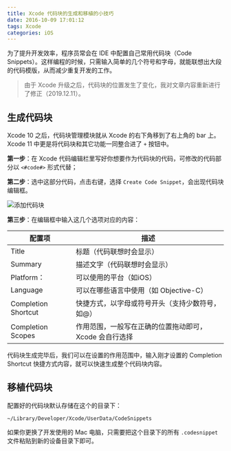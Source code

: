 ```yaml
---
title: Xcode 代码块的生成和移植的小技巧
date: 2016-10-09 17:01:12
tags: Xcode
categories: iOS
---
```


为了提升开发效率，程序员常会在 IDE 中配置自己常用代码块（Code Snippets）。这样编程的时候，只需输入简单的几个符号和字母，就能联想出大段的代码模版，从而减少重复开发的工作。

<!--more-->

> 由于 Xcode 升级之后，代码块的位置发生了变化，我对文章内容重新进行了修正（2019.12.11）。

## 生成代码块

Xcode 10 之后，代码块管理模块就从 Xcode 的右下角移到了右上角的 bar 上。Xcode 11 中更是将代码块和其它功能一同整合进了 `+` 按钮中。

**第一步**：在 Xcode 代码编辑栏里写好你想要作为代码块的代码，可修改的代码部分以 `<#code#>` 形式代替；

**第二步**：选中这部分代码，点击右键，选择 `Create Code Snippet`，会出现代码块编辑框。

![添加代码块](code-snippets-sample.png)

**第三步**：在编辑框中输入这几个选项对应的内容：

| 配置项               | 描述                                                       |
| ------------------- | --------------------------------------------------------- |
| Title               | 标题（代码联想时会显示）                                      |
| Summary             | 描述文字（代码联想时会显示）                                   |
| Platform：          | 可以使用的平台（如iOS）                                       |
| Language            | 可以在哪些语言中使用（如 Objective-C）                         |
| Completion Shortcut | 快捷方式，以字母或符号开头（支持少数符号，如@）                   |
| Completion Scopes   | 作用范围，一般写在正确的位置拖动即可，Xcode 会自行选择            |


代码块生成完毕后，我们可以在设置的作用范围中，输入刚才设置的 Completion Shortcut 快捷方式内容，就可以快速生成整个代码块内容。

## 移植代码块

配置好的代码块默认存储在这个的目录下：

```
~/Library/Developer/Xcode/UserData/CodeSnippets 
```

如果你更换了开发使用的 Mac 电脑，只需要把这个目录下的所有 `.codesnippet` 文件粘贴到新的设备目录下即可。